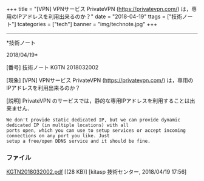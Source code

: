 ﻿+++
title = "[VPN] VPNサービス PrivateVPN (https://privatevpn.com/) は，専用のIPアドレスを利用出来るのか？"
date = "2018-04-19"
ttags = ["技術ノート"]
tcategories = ["tech"]
banner = "img/technote.jpg"
+++

-----------------------------------------------------------------------------------------------------------------------------

*技術ノート

2018/04/19*


[番号]
技術ノート KGTN 2018032002

[現象]
[VPN] VPNサービス PrivateVPN (<https://privatevpn.com/>)
は，専用のIPアドレスを利用出来るのか？

[説明]
PrivateVPN
のサービスでは，静的な専用IPアドレスを利用することは出来ません．

    We don't provide static dedicated IP, but we can provide dynamic dedicated IP (in multiple locations) with all
    ports open, which you can use to setup services or accept incoming connections on any port you like. Just
    setup a free/open DDNS service and it should be fine.


### ファイル

 
 


[KGTN2018032002.pdf](http://techreport.kitasp.net/attachments/download/4002/KGTN2018032002.pdf)
 [(28 KB)] [kitasp 技術センター, 2018/04/19
17:56]


 


 

